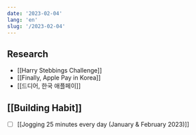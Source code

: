 ```yaml
---
date: '2023-02-04'
lang: 'en'
slug: '/2023-02-04'
---
```


## Research

- [[Harry Stebbings Challenge]]
- [[Finally, Apple Pay in Korea]]
- [[드디어, 한국 애플페이]]

## [[Building Habit]]

- [ ] [[Jogging 25 minutes every day (January & February 2023)]]
